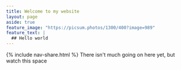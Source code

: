 ```yaml
---
title: Welcome to my website
layout: page
aside: true
feature_image: "https://picsum.photos/1300/400?image=989"
feature_text: |
  ## Hello world
---
```

{% include nav-share.html %}
There isn't much going on here yet, but watch this space

